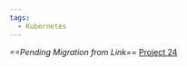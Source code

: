 ```yaml
---
tags:
  - Kubernetes
---
```


*==Pending Migration from Link==*
[Project 24](https://github.com/hectorproko/BUILDING-ELASTIC-KUBERNETES-SERVICE-EKS-WITH-TERRAFORM)
